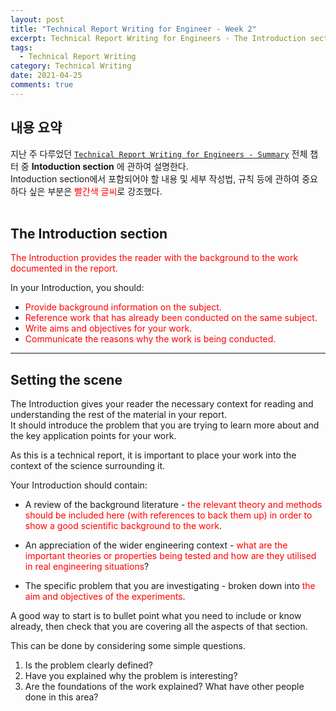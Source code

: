 ```yaml
---
layout: post
title: "Technical Report Writing for Engineer - Week 2"
excerpt: Technical Report Writing for Engineers - The Introduction section
tags:
  - Technical Report Writing
category: Technical Writing
date: 2021-04-25
comments: true
---
```



## 내용 요약  
지난 주 다루었던 [`Technical Report Writing for Engineers - Summary`](https://dora-author.github.io/technical-report-writing-week1/) 전체 챕터 중 __Intoduction section__ 에 관하여 설명한다.  
 Intoduction section에서 포함되어야 할 내용 및 세부 작성법, 규칙 등에 관하여 중요하다 싶은 부분은
<span style="color:red">빨간색 글씨</span>로 강조했다. <br/><br/>


## The Introduction section

<span style="color:red">The Introduction provides the reader with the background to the work documented in the report.</span>  

 In your Introduction, you should:  

  - <span style="color:red">Provide background information on the subject.  
  - <span style="color:red">Reference work that has already been conducted on the same subject.  
  - <span style="color:red">Write aims and objectives for your work.  
  - <span style="color:red">Communicate the reasons why the work is being conducted.  
  </span> 

- - -

## Setting the scene

The Introduction gives your reader the necessary context for reading and understanding the rest of the material in your report.   
It should introduce the problem that you are trying to learn more about and the key application points for your work.  

As this is a technical report, it is important to place your work into the context of the science surrounding it. 

Your Introduction should contain:

 - A review of the background literature - <span style="color:red">the relevant theory and methods should be included here (with references to back them up) in order to show a good scientific background to the work</span>.

 - An appreciation of the wider engineering context - <span style="color:red">what are the important theories or properties being tested and how are they utilised in real engineering situations</span>?

 - The specific problem that you are investigating - broken down into <span style="color:red">the aim and objectives of the experiments</span>.

A good way to start is to bullet point what you need to include or know already, then check that you are covering all the aspects of that section.

This can be done by considering some simple questions.

1. Is the problem clearly defined?
2. Have you explained why the problem is interesting?
3. Are the foundations of the work explained? What have other people done in this area?
